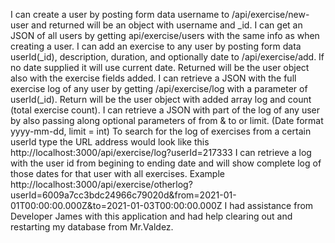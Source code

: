 I can create a user by posting form data username to /api/exercise/new-user and returned will be an object with username and _id.
I can get an JSON of all users by getting api/exercise/users with the same info as when creating a user.
I can add an exercise to any user by posting form data userId(_id), description, duration, and optionally date to /api/exercise/add. If no date supplied it will use current date. Returned will be the user object also with the exercise fields added.
I can retrieve a JSON with the full exercise log of any user by getting /api/exercise/log with a parameter of userId(_id). Return will be the user object with added array log and count (total exercise count).
I can retrieve a JSON with part of the log of any user by also passing along optional parameters of from & to or limit. (Date format yyyy-mm-dd, limit = int)
To search for the log of exercises from a certain userId type the URL address would look like this http://localhost:3000/api/exercise/log?userId=217333
I can retrieve a log with the user id from begining to ending date and will show complete log of those dates for that user with all exercises.
Example http://localhost:3000/api/exercise/otherlog?userId=6009a7cc3bdc24966c79020d&from=2021-01-01T00:00:00.000Z&to=2021-01-03T00:00:00.000Z
I had assistance from Developer James with this application and had help clearing out and restarting my database from Mr.Valdez.